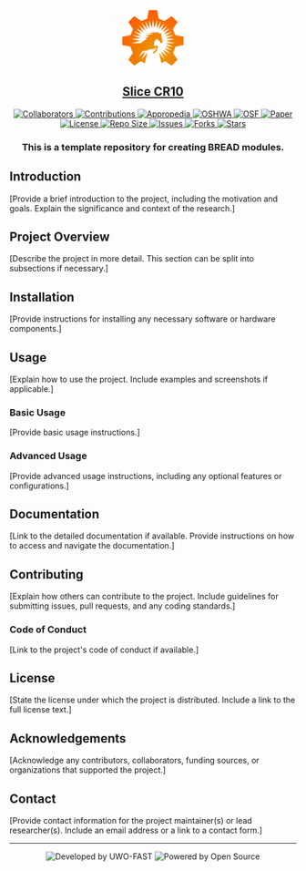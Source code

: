 <div align="center">
  <!-- Title: -->
  <a href="https://github.com/uwo-fast">
    <img src="https://github.com/uwo-fast/.github/blob/main/branding/FAST%20Logo%20Orange%20on%20White%20Transparent.png" height="100">
  </a>
  <h2><a href="https://github.com/uwo-fast/Slice_TEMP"> Slice CR10 </a></h2>
  <!-- Labels: -->
  <!-- First row: -->
  <a href="https://github.com/uwo-fast/.github/blob/main/collaborating.md">
    <img src="https://img.shields.io/badge/Collaborators-Welcome-lightgreen" alt="Collaborators">
  </a>
  <a href="https://github.com/uwo-fast/.github/blob/main/contributing.md">
    <img src="https://img.shields.io/badge/Contributions-Welcome-lightgreen" alt="Contributions">
  </a>
  <a href="https://www.appropedia.org/Category:FAST_literature_reviews">
    <img src="https://img.shields.io/badge/Appropedia-Lit_Review-white" alt="Appropedia">
  </a>
  <a href="https://certification.oshwa.org/">
    <img src="https://img.shields.io/badge/OSHWA-Incomplete-cc3300?style=flat-square" height="20" alt="OSHWA">
    <!-- img src="https://img.shields.io/badge/OSHWA-Certified-darkgreen?style=flat-square" height="20" alt="OSHWA" -->       <!-- img src="https://img.shields.io/badge/OSHWA-Pending-darkorange?style=flat-square" height="20" alt="OSHWA" -->
  </a>
  <a href="https://osf.io/">
    <img src="https://img.shields.io/badge/OSF-Project-lightblue" alt="OSF">
  </a>
  <a href="https://doi.org">
    <img src="https://img.shields.io/badge/Paper-Unsubmitted-ff0066" alt="Paper">
  </a>
  <!-- Second row: -->
  <br>
  <a href="https://github.com/uwo-fast/Slice_TEMP/blob/main/LICENSE">
    <img src="https://img.shields.io/github/license/uwo-fast/Slice_TEMP" alt="License">
  </a>
  <a href="https://github.com/uwo-fast/Slice_TEMP">
    <img src="https://img.shields.io/github/repo-size/uwo-fast/Slice_TEMP" alt="Repo Size">
  </a>
  <a href="https://github.com/uwo-fast/Slice_TEMP/issues">
    <img src="https://img.shields.io/github/issues/uwo-fast/Slice_TEMP" alt="Issues">
  </a>
  <a href="https://github.com/uwo-fast/Slice_TEMP/network/members">
    <img src="https://img.shields.io/github/forks/uwo-fast/Slice_TEMP?style=social" alt="Forks">
  </a>
  <a href="https://github.com/uwo-fast/Slice_TEMP/stargazers">
    <img src="https://img.shields.io/github/stars/uwo-fast/Slice_TEMP?style=social" alt="Stars">
  </a>
  <!-- Short description: -->
  <h3>This is a template repository for creating BREAD modules.</h3>
</div>


## Introduction
[Provide a brief introduction to the project, including the motivation and goals. Explain the significance and context of the research.]

## Project Overview
[Describe the project in more detail. This section can be split into subsections if necessary.]

## Installation
[Provide instructions for installing any necessary software or hardware components.]

## Usage
[Explain how to use the project. Include examples and screenshots if applicable.]

### Basic Usage
[Provide basic usage instructions.]

### Advanced Usage
[Provide advanced usage instructions, including any optional features or configurations.]

## Documentation
[Link to the detailed documentation if available. Provide instructions on how to access and navigate the documentation.]

## Contributing
[Explain how others can contribute to the project. Include guidelines for submitting issues, pull requests, and any coding standards.]

### Code of Conduct
[Link to the project's code of conduct if available.]

## License
[State the license under which the project is distributed. Include a link to the full license text.]

## Acknowledgements
[Acknowledge any contributors, collaborators, funding sources, or organizations that supported the project.]

## Contact
[Provide contact information for the project maintainer(s) or lead researcher(s). Include an email address or a link to a contact form.]

---

<div align="center">
  <p>
    <img src="https://img.shields.io/badge/Developed_by-UWO--FAST-orange" alt="Developed by UWO-FAST">
    <img src="https://img.shields.io/badge/Powered_by-Open_Source-blue" alt="Powered by Open Source">
  </p>
</div>
